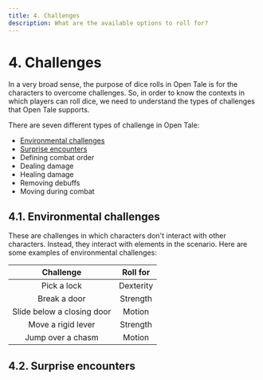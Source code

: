 ```yaml
---
title: 4. Challenges
description: What are the available options to roll for?
---
```


# 4. Challenges

In a very broad sense, the purpose of dice rolls in Open Tale is for the
characters to overcome challenges. So, in order to know the contexts in which
players can roll dice, we need to understand the types of challenges that Open
Tale supports.

There are seven different types of challenge in Open Tale:

* [Environmental challenges](#41-environmental-challenges)
* [Surprise encounters](#42-surprise-encounters)
* Defining combat order
* Dealing damage
* Healing damage
* Removing debuffs
* Moving during combat

## 4.1. Environmental challenges

These are challenges in which characters don't interact with other characters.
Instead, they interact with elements in the scenario. Here are some examples of
environmental challenges:

| Challenge | Roll for
|:-:|:-:
| Pick a lock | Dexterity
| Break a door | Strength
| Slide below a closing door | Motion
| Move a rigid lever | Strength
| Jump over a chasm | Motion

## 4.2. Surprise encounters
